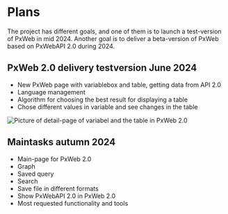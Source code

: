 # Plans

The project has different goals, and one of them is to launch a test-version of PxWeb in mid 2024.
Another goal is to deliver a beta-version of PxWeb based on PxWebAPI 2.0 during 2024.


## PxWeb 2.0 delivery testversion June 2024
- New PxWeb page with variablebox and table, getting data from API 2.0 
- Language management
- Algorithm for choosing the best result for displaying a table
- Chose different values in variable and see changes in the table

![Picture of detail-page of variabel and the table in PxWeb 2.0](https://github.com/PxTools/PxWeb2/assets/81364833/2d617127-6085-42df-b627-60089763b027)


## Maintasks autumn 2024

- Main-page for PxWeb 2.0
- Graph
- Saved query
- Search
- Save file in different formats
- Show PxWebAPI 2.0 in PxWeb 2.0
- Most requested functionality and tools
